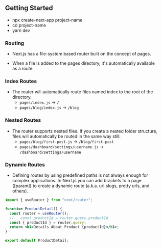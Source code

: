 ## Getting Started

- npx create-next-app project-name
- cd project-name
- yarn dev

### Routing

- Next.js has a file-system based router built on the concept of pages.

- When a file is added to the pages directory, it's automatically available as a route.

### Index Routes

- The router will automatically route files named index to the root of the directory.
  - `pages/index.js` → `/`
  - `pages/blog/index.js` → `/blog`

### Nested Routes

- The router supports nested files. If you create a nested folder structure, files will automatically be routed in the same way still.
  - `pages/blog/first-post.js` → `/blog/first-post`
  - `pages/dashboard/settings/username.js` → `/dashboard/settings/username`

### Dynamic Routes

- Defining routes by using predefined paths is not always enough for complex applications. In Next.js you can add brackets to a page ([param]) to create a dynamic route (a.k.a. url slugs, pretty urls, and others).

```jsx
import { useRouter } from "next/router";

function ProductDetail() {
  const router = useRouter();
  //   const productId = router.query.productId
  const { productId } = router.query;
  return <h1>Details About Product {productId}</h1>;
}

export default ProductDetail;
```

